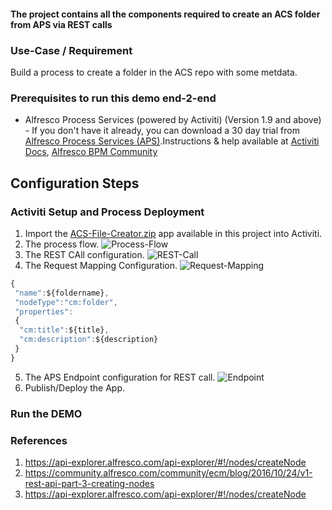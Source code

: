 #### The project contains all the components required to create an ACS folder from APS via REST calls

### Use-Case / Requirement

Build a process to create a folder in the ACS repo with some metdata.

### Prerequisites to run this demo end-2-end

* Alfresco Process Services (powered by Activiti) (Version 1.9 and above) - If you don't have it already, you can download a 30 day trial from [Alfresco Process Services (APS)](https://www.alfresco.com/products/business-process-management/alfresco-activiti).Instructions & help available at [Activiti Docs](http://docs.alfresco.com/activiti/docs/), [Alfresco BPM Community](https://community.alfresco.com/community/bpm)

## Configuration Steps

### Activiti Setup and Process Deployment

1. Import the [ACS-File-Creator.zip](ACS-File-Creator.zip) app available in this project into Activiti.
2. The process flow.  ![Process-Flow](images/Process-Flow.png)
3. The REST CAll configuration. ![REST-Call](images/REST-Call.png)
4. The Request Mapping Configuration. ![Request-Mapping](images/Request-Mapping.png)

  ```javascript
  {
   "name":${foldername},
   "nodeType":"cm:folder",
   "properties":
   {
    "cm:title":${title},
    "cm:description":${description}
   }
  }
  ```

5. The APS Endpoint configuration for REST call. ![Endpoint](images/Endpoint.png)
6. Publish/Deploy the App.

### Run the DEMO

### References

1. <https://api-explorer.alfresco.com/api-explorer/#!/nodes/createNode>
2. <https://community.alfresco.com/community/ecm/blog/2016/10/24/v1-rest-api-part-3-creating-nodes>
3. <https://api-explorer.alfresco.com/api-explorer/#!/nodes/createNode>
